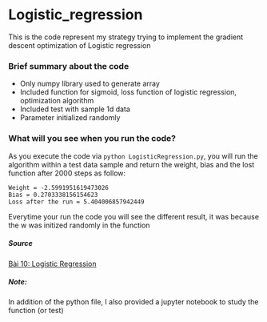 # Logistic_regression

This is the code represent my strategy trying to implement the gradient descent optimization of Logistic regression

### Brief summary about the code

* Only numpy library used to generate array  
* Included function for sigmoid, loss function of logistic regression, optimization algorithm   
* Included test with sample 1d data  
* Parameter initialized randomly

### What will you see when you run the code?

As you execute the code via ``python LogisticRegression.py``, you will run the algorithm within a test data sample and 
return the weight, bias and the lost function after 2000 steps as follow:  

```
Weight = -2.5991951619473026
Bias = 0.2703338156154623
Loss after the run = 5.404006857942449
```

Everytime your run the code you will see the different result, it was because the w was initized randomly in the function  

##### Source
[Bài 10: Logistic Regression](https://machinelearningcoban.com/2017/01/27/logisticregression/)

##### Note:
In addition of the python file, I also provided a jupyter notebook to study the function (or test)
